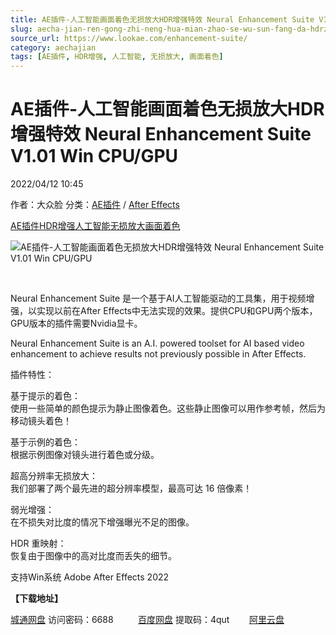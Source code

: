 ```yaml
---
title: AE插件-人工智能画面着色无损放大HDR增强特效 Neural Enhancement Suite V1.01 Win CPU/GPU
slug: aecha-jian-ren-gong-zhi-neng-hua-mian-zhao-se-wu-sun-fang-da-hdrzeng-qiang-te-xiao-neural-enhancement-suite-v1-01-win-cpu-gpu
source_url: https://www.lookae.com/enhancement-suite/
category: aechajian
tags: [AE插件, HDR增强, 人工智能, 无损放大, 画面着色]
---
```

# AE插件-人工智能画面着色无损放大HDR增强特效 Neural Enhancement Suite V1.01 Win CPU/GPU

2022/04/12 10:45

作者：大众脸
分类：[AE插件](https://www.lookae.com/after-effects/aechajian/) / [After Effects](https://www.lookae.com/after-effects/)

[AE插件](https://www.lookae.com/tag/ae%e6%8f%92%e4%bb%b6/)[HDR增强](https://www.lookae.com/tag/hdr%e5%a2%9e%e5%bc%ba/)[人工智能](https://www.lookae.com/tag/%e4%ba%ba%e5%b7%a5%e6%99%ba%e8%83%bd/)[无损放大](https://www.lookae.com/tag/%e6%97%a0%e6%8d%9f%e6%94%be%e5%a4%a7/)[画面着色](https://www.lookae.com/tag/%e7%94%bb%e9%9d%a2%e7%9d%80%e8%89%b2/)

![AE插件-人工智能画面着色无损放大HDR增强特效 Neural Enhancement Suite V1.01 Win CPU/GPU](https://www.lookae.com/wp-content/uploads/2022/04/Neural-Enhancement.jpg "AE插件-人工智能画面着色无损放大HDR增强特效 Neural Enhancement Suite V1.01 Win CPU/GPU-LookAE.com")

[﻿﻿﻿](https://cloud.video.taobao.com//play/u/705956171/p/1/e/6/t/1/355978151602.mp4)

Neural Enhancement Suite 是一个基于AI人工智能驱动的工具集，用于视频增强，以实现以前在After Effects中无法实现的效果。提供CPU和GPU两个版本，GPU版本的插件需要Nvidia显卡。

Neural Enhancement Suite is an A.I. powered toolset for AI based video enhancement to achieve results not previously possible in After Effects.

插件特性：

基于提示的着色：  
使用一些简单的颜色提示为静止图像着色。这些静止图像可以用作参考帧，然后为移动镜头着色！

基于示例的着色：  
根据示例图像对镜头进行着色或分级。

超高分辨率无损放大：  
我们部署了两个最先进的超分辨率模型，最高可达 16 倍像素！

弱光增强：  
在不损失对比度的情况下增强曝光不足的图像。

HDR 重映射：  
恢复由于图像中的高对比度而丢失的细节。

支持Win系统 Adobe After Effects 2022

**【下载地址】**

[城通网盘](https://url70.ctfile.com/f/2827370-567456126-eff96a) 访问密码：6688          [百度网盘](https://pan.baidu.com/s/1WV6d_2uuoqd8-bD8iMr7sQ?pwd=4qut) 提取码：4qut        [阿里云盘](https://www.aliyundrive.com/s/y3cShV6JThi)
